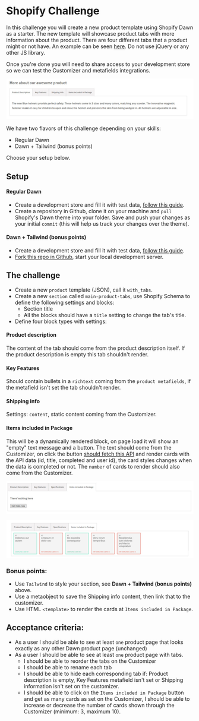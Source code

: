 # Shopify Challenge

In this challenge you will create a new product template using Shopify Dawn as a starter. The new template will showcase product tabs with more information about the product. There are four different tabs that a product might or not have. An example can be seen [here](https://buzzsubs-staging-test-store.myshopify.com/products/helmet?_bt=BAh7BkkiC19yYWlscwY6BkVUewhJIglkYXRhBjsAVEkiLmJ1enpzdWJzLXN0YWdpbmctdGVzdC1zdG9yZS5teXNob3BpZnkuY29tBjsARkkiCGV4cAY7AFRJIh0yMDI0LTA0LTA4VDE0OjE4OjM1LjE4OVoGOwBUSSIIcHVyBjsAVEkiHnBlcm1hbmVudF9wYXNzd29yZF9ieXBhc3MGOwBG--4fb39cf63f9fb74a6e27573185eed8971b042da0). Do not use jQuery or any other JS library.

Once you're done you will need to share access to your development store so we can test the Customizer and metafields integrations.

![The challenge: product tabs](./images/challenge.jpg)


We have two flavors of this challenge depending on your skills:

- Regular Dawn
- Dawn + Tailwind (bonus points)

Choose your setup below.

## Setup

#### Regular Dawn

- Create a development store and fill it with test data, [follow this guide](https://shopify.dev/docs/apps/tools/development-stores#create-a-development-store-to-test-your-app).
- Create a repository in Github, clone it on your machine and `pull` Shopify's Dawn theme into your folder. Save and push your changes as your initial `commit` (this will help us track your changes over the theme).

#### Dawn + Tailwind (bonus points)

- Create a development store and fill it with test data, [follow this guide](https://shopify.dev/docs/apps/tools/development-stores#create-a-development-store-to-test-your-app).
- [Fork this repo in Github](https://github.com/eurekalabs-io/dawn-with-tailwindcss/), start your local development server.

## The challenge

- Create a new `product` template (JSON), call it `with_tabs`.
- Create a new `section` called `main-product-tabs`, use Shopify Schema to define the following settings and blocks:
  - Section title
  - All the blocks should have a `title` setting to change the tab's title.
- Define four block types with settings:

#### Product description

The content of the tab should come from the product description itself. If the product description is empty this tab shouldn't render.

#### Key Features

Should contain bullets in a `richtext` coming from the `product metafields`, if the metafield isn't set the tab shouldn't render.

#### Shipping info

Settings: `content`, static content coming from the Customizer.

#### Items included in Package

This will be a dynamically rendered block, on page load it will show an "empty" text message and a button. The text should come from the Customizer, on click the button [should fetch this API](https://jsonplaceholder.typicode.com/) and render cards with the API data (id, title, completed and user id), the card styles changes when the data is completed or not. The `number` of cards to render should also come from the Customizer.

![Items included in package](./images/items-included.jpg)

![Items included in package](./images/items-included-2.jpg)

### Bonus points:

- Use `Tailwind` to style your section, see **Dawn + Tailwind (bonus points)** above.
- Use a metaobject to save the Shipping info content, then link that to the customizer.
- Use HTML `<template>` to render the cards at `Items included in Package`.

## Acceptance criteria:

- As a user I should be able to see at least `one` product page that looks exactly as any other Dawn product page (unchanged)
- As a user I should be able to see at least `one` product page with tabs.
  - I should be able to reorder the tabs on the Customizer
  - I should be able to rename each tab
  - I should be able to hide each corresponding tab if: Product description is empty, Key Features metafield isn't set or Shipping information isn't set on the customizer.
  - I should be able to click on the `Items included in Package` button and get as many cards as set on the Customizer, I should be able to increase or decrease the number of cards shown through the Customizer (minimum: 3, maximum 10).
